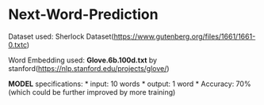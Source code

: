 # Next-Word-Prediction

Dataset used: Sherlock Dataset(https://www.gutenberg.org/files/1661/1661-0.txtc)

Word Embedding used: **Glove.6b.100d.txt** by stanford(https://nlp.stanford.edu/projects/glove/)

**MODEL**
specifications:
                          * input: 10 words
                          * output: 1 word
                          * Accuracy: 70% (which could be further improved by more training)
